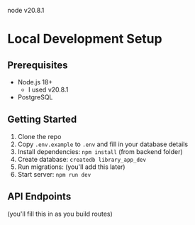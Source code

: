 node v20.8.1
# Local Development Setup

## Prerequisites
- Node.js 18+
    - I used v20.8.1
- PostgreSQL

## Getting Started
1. Clone the repo
2. Copy `.env.example` to `.env` and fill in your database details
3. Install dependencies: `npm install` (from backend folder)
4. Create database: `createdb library_app_dev`
5. Run migrations: (you'll add this later)
6. Start server: `npm run dev`

## API Endpoints
(you'll fill this in as you build routes)